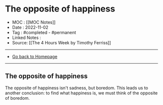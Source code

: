 # The opposite of happiness
- MOC : [[MOC Notes]]
- Date : 2022-11-02
- Tag : #completed - #permanent 
- Linked Notes : 
- Source: [[The 4 Hours Week by Timothy Ferriss]]
-------------------
- [Go back to Homepage](https://misudashi.ga/)
-----

## The opposite of happiness

The opposite of happiness isn't sadness, but boredom. This leads us to another conclusion: to find what happiness is, we must think of the opposite of boredom.